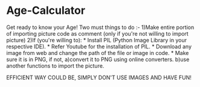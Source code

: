 # Age-Calculator
Get ready to know your Age!
Two must things to do :-
1)Make entire portion of importing picture code as comment (only if you're not willing to import picture)
2)If (you're willing to):
      * Install PIL (Python Image Library in your respective IDE).
      * Refer Youtube for the installation of PIL.
      * Download any image from web and change the path of the file or image in code.
      * Make sure it is in PNG, if not,
          a)convert it to PNG using online converters.
          b)use another functions to import the picture.
          
EFFICIENT WAY COULD BE, SIMPLY DON'T USE IMAGES AND HAVE FUN!
